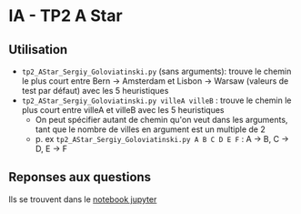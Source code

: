 # IA - TP2 A Star

## Utilisation
- `tp2_AStar_Sergiy_Goloviatinski.py` (sans arguments): trouve le chemin le plus court entre Bern -> Amsterdam et Lisbon -> Warsaw (valeurs de test par défaut) avec les 5 heuristiques
- `tp2_AStar_Sergiy_Goloviatinski.py villeA villeB` : trouve le chemin le plus court entre villeA et villeB avec les 5 heuristiques
  - On peut spécifier autant de chemin qu'on veut dans les arguments, tant que le nombre de villes en argument est un multiple de 2
  - p. ex `tp2_AStar_Sergiy_Goloviatinski.py A B C D E F` : A -> B, C -> D, E -> F

## Reponses aux questions
Ils se trouvent dans le [notebook jupyter](tp2_AStar_Sergiy_Goloviatinski.ipynb)
